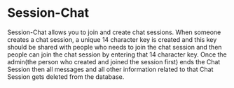 # Session-Chat
Session-Chat allows you to join and create chat sessions. When someone creates a chat session, a unique 14 character key is created and this key should be shared with people who needs to join the chat session and then people can join the chat session by entering that 14 character key. Once the admin(the person who created and joined the session first) ends the Chat Session then all messages and all other information related to that Chat Session gets deleted from the database.
